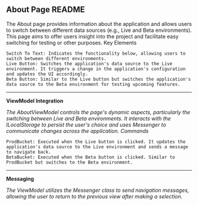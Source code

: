 ## About Page README

The About page provides information about the application and allows users to switch between different data sources (e.g., Live and Beta environments). This page aims to offer users insight into the project and facilitate easy switching for testing or other purposes.
Key Elements

    Switch To Text: Indicates the functionality below, allowing users to switch between different environments.
    Live Button: Switches the application's data source to the Live environment. It triggers a change in the application's configuration and updates the UI accordingly.
    Beta Button: Similar to the Live button but switches the application's data source to the Beta environment for testing upcoming features.
___
**ViewModel Integration**

_The AboutViewModel controls the page's dynamic aspects, particularly the switching between Live and Beta environments. It interacts with the ILocalStorage to persist the user's choice and uses Messenger to communicate changes across the application.
Commands_

    ProdBucket: Executed when the Live button is clicked. It updates the application's data source to the Live environment and sends a message to navigate back.
    BetaBucket: Executed when the Beta button is clicked. Similar to ProdBucket but switches to the Beta environment.
___
**Messaging**

_The ViewModel utilizes the Messenger class to send navigation messages, allowing the user to return to the previous view after making a selection._